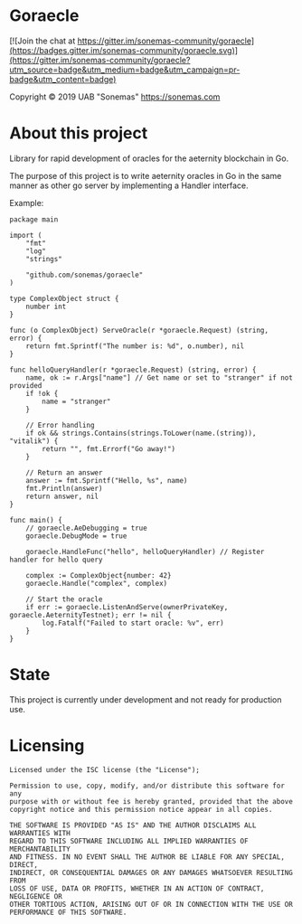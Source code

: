 # Goraecle

[![Join the chat at https://gitter.im/sonemas-community/goraecle](https://badges.gitter.im/sonemas-community/goraecle.svg)](https://gitter.im/sonemas-community/goraecle?utm_source=badge&utm_medium=badge&utm_campaign=pr-badge&utm_content=badge)

Copyright © 2019 UAB "Sonemas" https://sonemas.com

# About this project
Library for rapid development of oracles for the aeternity blockchain in Go.

The purpose of this project is to write aeternity oracles in Go in the same manner as other go server by implementing a Handler interface.

Example:

    package main

    import (
        "fmt"
        "log"
        "strings"

        "github.com/sonemas/goraecle"
    )

    type ComplexObject struct {
        number int
    }

    func (o ComplexObject) ServeOracle(r *goraecle.Request) (string, error) {
        return fmt.Sprintf("The number is: %d", o.number), nil
    }

    func helloQueryHandler(r *goraecle.Request) (string, error) {
        name, ok := r.Args["name"] // Get name or set to "stranger" if not provided
        if !ok {
            name = "stranger"
        }

        // Error handling
        if ok && strings.Contains(strings.ToLower(name.(string)), "vitalik") {
            return "", fmt.Errorf("Go away!")
        }

        // Return an answer
        answer := fmt.Sprintf("Hello, %s", name)
        fmt.Println(answer)
        return answer, nil
    }

    func main() {
        // goraecle.AeDebugging = true
        goraecle.DebugMode = true

        goraecle.HandleFunc("hello", helloQueryHandler) // Register handler for hello query

        complex := ComplexObject{number: 42}
        goraecle.Handle("complex", complex)

        // Start the oracle
        if err := goraecle.ListenAndServe(ownerPrivateKey, goraecle.AeternityTestnet); err != nil {
            log.Fatalf("Failed to start oracle: %v", err)
        }
    }

# State 
This project is currently under development and not ready for production use.

# Licensing

    Licensed under the ISC license (the "License");

    Permission to use, copy, modify, and/or distribute this software for any
    purpose with or without fee is hereby granted, provided that the above
    copyright notice and this permission notice appear in all copies.

    THE SOFTWARE IS PROVIDED "AS IS" AND THE AUTHOR DISCLAIMS ALL WARRANTIES WITH
    REGARD TO THIS SOFTWARE INCLUDING ALL IMPLIED WARRANTIES OF MERCHANTABILITY
    AND FITNESS. IN NO EVENT SHALL THE AUTHOR BE LIABLE FOR ANY SPECIAL, DIRECT,
    INDIRECT, OR CONSEQUENTIAL DAMAGES OR ANY DAMAGES WHATSOEVER RESULTING FROM
    LOSS OF USE, DATA OR PROFITS, WHETHER IN AN ACTION OF CONTRACT, NEGLIGENCE OR
    OTHER TORTIOUS ACTION, ARISING OUT OF OR IN CONNECTION WITH THE USE OR
    PERFORMANCE OF THIS SOFTWARE.
